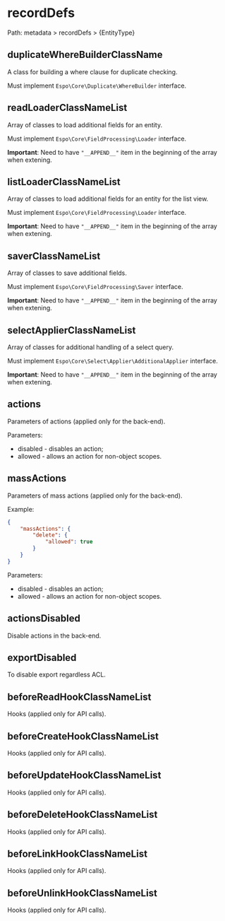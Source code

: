 # recordDefs

Path: metadata > recordDefs > {EntityType}

## duplicateWhereBuilderClassName

A class for building a where clause for duplicate checking.

Must implement `Espo\Core\Duplicate\WhereBuilder` interface.

## readLoaderClassNameList

Array of classes to load additional fields for an entity.

Must implement `Espo\Core\FieldProcessing\Loader` interface.

**Important**: Need to have `"__APPEND__"` item in the beginning of the array when extening.

## listLoaderClassNameList

Array of classes to load additional fields for an entity for the list view.

Must implement `Espo\Core\FieldProcessing\Loader` interface.

**Important**: Need to have `"__APPEND__"` item in the beginning of the array when extening.

## saverClassNameList

Array of classes to save additional fields.

Must implement `Espo\Core\FieldProcessing\Saver` interface.

**Important**: Need to have `"__APPEND__"` item in the beginning of the array when extening.

## selectApplierClassNameList

Array of classes for additional handling of a select query.

Must implement `Espo\Core\Select\Applier\AdditionalApplier` interface.

**Important**: Need to have `"__APPEND__"` item in the beginning of the array when extening.

## actions

Parameters of actions (applied only for the back-end).

Parameters:

* disabled - disables an action;
* allowed - allows an action for non-object scopes.

## massActions

Parameters of mass actions (applied only for the back-end).

Example:

```json
{
    "massActions": {
        "delete": {
            "allowed": true
        }
    }
}
```

Parameters:

* disabled - disables an action;
* allowed - allows an action for non-object scopes.

## actionsDisabled

Disable actions in the back-end.

## exportDisabled

To disable export regardless ACL.

## beforeReadHookClassNameList

Hooks (applied only for API calls). 

## beforeCreateHookClassNameList

Hooks (applied only for API calls). 

## beforeUpdateHookClassNameList

Hooks (applied only for API calls). 

## beforeDeleteHookClassNameList

Hooks (applied only for API calls). 

## beforeLinkHookClassNameList

Hooks (applied only for API calls). 

## beforeUnlinkHookClassNameList

Hooks (applied only for API calls). 

